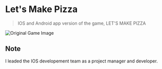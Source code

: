 # Let's Make Pizza
> IOS and Android app version of the game, LET'S MAKE PIZZA

![Original Game Image](https://user-images.githubusercontent.com/22815252/119322009-2f63b500-bcb8-11eb-9e4e-2e9554bd412c.png)

## Note

I leaded the IOS developement team as a project manager and developer. 
